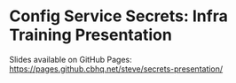 # Config Service Secrets: Infra Training Presentation

Slides available on GitHub Pages: https://pages.github.cbhq.net/steve/secrets-presentation/
